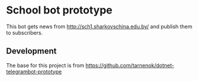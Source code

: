 # School bot prototype
This bot gets news from http://sch1.sharkovschina.edu.by/ and publish them to subscribers.

## Development
The base for this project is from https://github.com/tarnenok/dotnet-telegrambot-prototype
